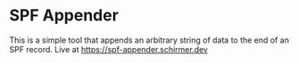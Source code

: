 # SPF Appender


This is a simple tool that appends an arbitrary string of data to the end of an SPF record. Live at https://spf-appender.schirmer.dev